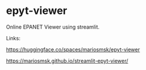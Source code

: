 # epyt-viewer
Online EPANET Viewer using streamlit.

Links: 

https://huggingface.co/spaces/mariosmsk/epyt-viewer

https://mariosmsk.github.io/streamlit-epyt-viewer/
